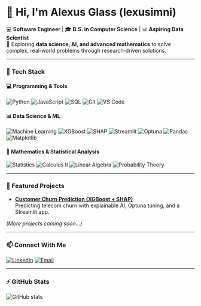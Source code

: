 # 👋 Hi, I'm Alexus Glass (lexusimni)

💻 **Software Engineer** | 🎓 **B.S. in Computer Science** | 📊 **Aspiring Data Scientist**  
📍 Exploring **data science, AI, and advanced mathematics** to solve complex, real‑world problems through research‑driven solutions.

---

### 🔧 Tech Stack

#### 💻 Programming & Tools
![Python](https://img.shields.io/badge/-Python-3776AB?style=flat&logo=python&logoColor=white)
![JavaScript](https://img.shields.io/badge/-JavaScript-F7DF1E?style=flat&logo=javascript&logoColor=black)
![SQL](https://img.shields.io/badge/-SQL-4479A1?style=flat&logo=MySQL&logoColor=white)
![Git](https://img.shields.io/badge/-Git-F05032?style=flat&logo=git&logoColor=white)
![VS Code](https://img.shields.io/badge/-VS%20Code-007ACC?style=flat&logo=visual-studio-code&logoColor=white)

#### 📊 Data Science & ML
![Machine Learning](https://img.shields.io/badge/-Machine%20Learning-102230?style=flat&logo=scikitlearn&logoColor=orange)
![XGBoost](https://img.shields.io/badge/-XGBoost-FF6600?style=flat)
![SHAP](https://img.shields.io/badge/-SHAP-20232A?style=flat)
![Streamlit](https://img.shields.io/badge/-Streamlit-FF4B4B?style=flat&logo=streamlit&logoColor=white)
![Optuna](https://img.shields.io/badge/-Optuna-00599C?style=flat)
![Pandas](https://img.shields.io/badge/-Pandas-150458?style=flat&logo=pandas&logoColor=white)
![Matplotlib](https://img.shields.io/badge/-Matplotlib-11557c?style=flat)

#### 📐 Mathematics & Statistical Analysis
![Statistics](https://img.shields.io/badge/-Statistical%20Analysis-00599C?style=flat)
![Calculus II](https://img.shields.io/badge/-Calculus%20II-6c63ff?style=flat)
![Linear Algebra](https://img.shields.io/badge/-Linear%20Algebra-8a2be2?style=flat)
![Probability Theory](https://img.shields.io/badge/-Probability%20Theory-ff9800?style=flat)

---

### 🚀 Featured Projects

- [**Customer Churn Prediction (XGBoost + SHAP)**](https://github.com/lexusimni/customer-churn-prediction)  
  Predicting telecom churn with explainable AI, Optuna tuning, and a Streamlit app.

*(More projects coming soon…)*

---

### 📫 Connect With Me

[![LinkedIn](https://img.shields.io/badge/-LinkedIn-0077B5?style=flat&logo=linkedin&logoColor=white)](https://www.linkedin.com/in/YOUR-LINK)
[![Email](https://img.shields.io/badge/-Email-D14836?style=flat&logo=gmail&logoColor=white)](mailto:YOUR-EMAIL)

---

### ⚡ GitHub Stats

![GitHub stats](https://github-readme-stats-git-masterrstaa-rickstaa.vercel.app/api?username=lexusimni&show_icons=true&theme=tokyonight)
